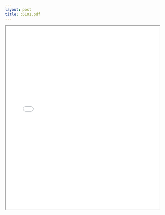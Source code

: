 ```yaml
---
layout: post
title: p5101.pdf
---
```


<div class="pdf-container">
<iframe src="/ea/assets/pdfs/p5101.pdf" height="600" width="100%" allowFullScreen="true"></iframe>
</div>


